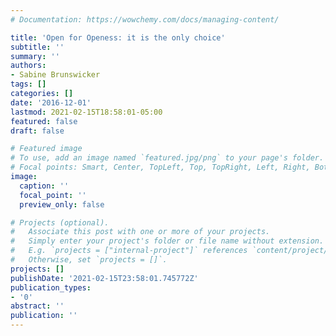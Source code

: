 ```yaml
---
# Documentation: https://wowchemy.com/docs/managing-content/

title: 'Open for Openess: it is the only choice'
subtitle: ''
summary: ''
authors:
- Sabine Brunswicker
tags: []
categories: []
date: '2016-12-01'
lastmod: 2021-02-15T18:58:01-05:00
featured: false
draft: false

# Featured image
# To use, add an image named `featured.jpg/png` to your page's folder.
# Focal points: Smart, Center, TopLeft, Top, TopRight, Left, Right, BottomLeft, Bottom, BottomRight.
image:
  caption: ''
  focal_point: ''
  preview_only: false

# Projects (optional).
#   Associate this post with one or more of your projects.
#   Simply enter your project's folder or file name without extension.
#   E.g. `projects = ["internal-project"]` references `content/project/deep-learning/index.md`.
#   Otherwise, set `projects = []`.
projects: []
publishDate: '2021-02-15T23:58:01.745772Z'
publication_types:
- '0'
abstract: ''
publication: ''
---
```

